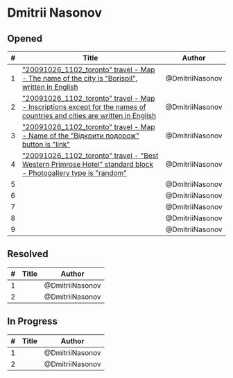 # Dmitrii Nasonov

## Opened

| #   | Title | Author
| --- | ---   | ----
| 1   | ["20091026_1102_toronto" travel - Map - The name of the city is "Borispil", written in English](https://github.com/scholokov/long-travel-2/issues/5158)  | @DmitriiNasonov
| 2   | ["20091026_1102_toronto" travel - Map - Inscriptions except for the names of countries and cities are written in English](https://github.com/scholokov/long-travel-2/issues/5159)  | @DmitriiNasonov
| 3   | ["20091026_1102_toronto" travel - Map - Name of the "Відкрити подорож" button is "link"](https://github.com/scholokov/long-travel-2/issues/5160)  | @DmitriiNasonov
| 4   | ["20091026_1102_toronto" travel - "Best Western Primrose Hotel" standard block - Photogallery type is "random"](https://github.com/scholokov/long-travel-2/issues/5161)  | @DmitriiNasonov
| 5   | []()  | @DmitriiNasonov
| 6   | []()  | @DmitriiNasonov
| 7   | []()  | @DmitriiNasonov
| 8   | []()  | @DmitriiNasonov
| 9   | []()  | @DmitriiNasonov


## Resolved
| #   | Title | Author
| --- | ---   | ----
| 1   | []()  | @DmitriiNasonov
| 2   | []()  | @DmitriiNasonov


## In Progress
| #   | Title | Author
| --- | ---   | ----
| 1   | []()  | @DmitriiNasonov
| 2   | []()  | @DmitriiNasonov
